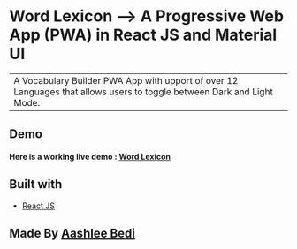 # Word Lexicon --> A Progressive Web App (PWA) in React JS and Material UI 

<table>
<tr>
<td>
  A Vocabulary Builder PWA App with upport of over 12 Languages that allows users to toggle between Dark and Light Mode.
</td>
</tr>
</table>



## Demo

#### Here is a working live demo : [Word Lexicon](https://mern-notehorizon.herokuapp.com/)

## Built with 

- [React JS](https://reactjs.org/)

## Made By [Aashlee Bedi](https://www.linkedin.com/in/aashleebedi/)
